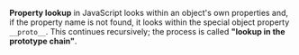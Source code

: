**Property lookup** in JavaScript looks within an object's own properties and, if the property name is not found, it looks within the special object property `__proto__`. This continues recursively; the process is called **"lookup in the prototype chain"**.
